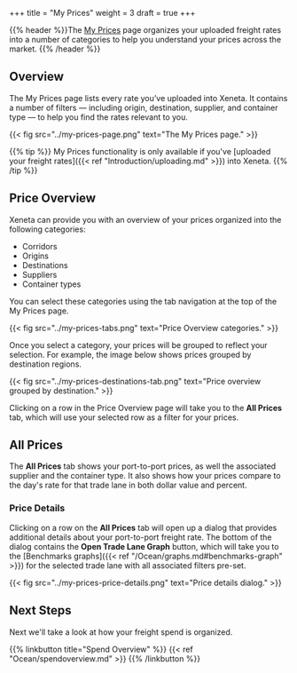 +++
title = "My Prices"
weight = 3
draft = true
+++

{{% header %}}The <a href="https://app.xeneta.com/ocean/prices/corridors" target="_blank">My Prices</a> page organizes your uploaded freight rates into a number of categories to help you understand your prices across the market. {{% /header %}}

## Overview

The My Prices page lists every rate you’ve uploaded into Xeneta. It contains a number of filters — including origin, destination, supplier, and container type — to help you find the rates relevant to you.

{{< fig src="../my-prices-page.png" text="The My Prices page." >}}

{{% tip %}} My Prices functionality is only available if you've [uploaded your freight rates]({{< ref "Introduction/uploading.md" >}}) into Xeneta. {{% /tip %}}

## Price Overview

Xeneta can provide you with an overview of your prices organized into the following categories:

* Corridors
* Origins
* Destinations
* Suppliers
* Container types

You can select these categories using the tab navigation at the top of the My Prices page.

{{< fig src="../my-prices-tabs.png" text="Price Overview categories." >}}

Once you select a category, your prices will be grouped to reflect your selection. For example, the image below shows prices grouped by destination regions.

{{< fig src="../my-prices-destinations-tab.png" text="Price overview grouped by destination." >}}

Clicking on a row in the Price Overview page will take you to the **All Prices** tab, which will use your selected row as a filter for your prices.

## All Prices

The **All Prices** tab shows your port-to-port prices, as well the associated supplier and the container type. It also shows how your prices compare to the day's rate for that trade lane in both dollar value and percent.

### Price Details

Clicking on a row on the **All Prices** tab will open up a dialog that provides additional details about your port-to-port freight rate. The bottom of the dialog contains the **Open Trade Lane Graph** button, which will take you to the [Benchmarks graphs]({{< ref "/Ocean/graphs.md#benchmarks-graph" >}}) for the selected trade lane with all associated filters pre-set.

{{< fig src="../my-prices-price-details.png" text="Price details dialog." >}}

## Next Steps

Next we'll take a look at how your freight spend is organized.

{{% linkbutton title="Spend Overview" %}} {{< ref "Ocean/spendoverview.md" >}} {{% /linkbutton %}}